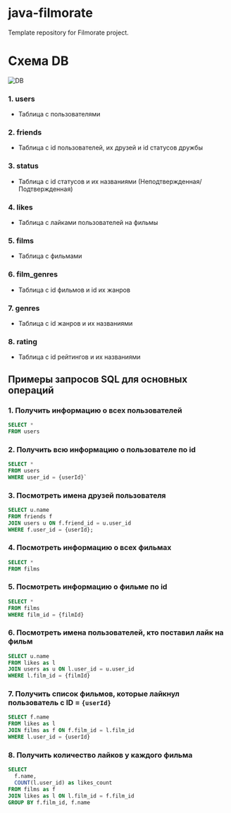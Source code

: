 # java-filmorate
Template repository for Filmorate project.
# Схема DB
![DB](https://github.com/user-attachments/assets/f3be83bf-2ec3-492f-9006-2c331df52a08)

### 1. users
- Таблица с пользователями

### 2. friends
- Таблица с id пользователей, их друзей и id статусов дружбы 

### 3. status
- Таблица с id статусов и их названиями (Неподтвержденная/Подтвержденная)

### 4. likes
- Таблица с лайками пользователей на фильмы

### 5. films
- Таблица с фильмами

### 6. film_genres
- Таблица с id фильмов и id их жанров

### 7. genres
- Таблица с id жанров и их названиями

### 8. rating
- Таблица c id рейтингов и их названиями



## Примеры запросов SQL для основных операций

### 1. Получить информацию о всех пользователей

```sql
SELECT *
FROM users
```

### 2. Получить всю информацию о пользователе по id

```sql
SELECT * 
FROM users
WHERE user_id = {userId}`
```

### 3. Посмотреть имена друзей пользователя

```sql
SELECT u.name
FROM friends f
JOIN users u ON f.friend_id = u.user_id
WHERE f.user_id = {userId};
```

### 4. Посмотреть информацию о всех фильмах

```sql
SELECT *
FROM films
```

### 5. Посмотреть информацию о фильме по id

```sql
SELECT *
FROM films
WHERE film_id = {filmId}
```

### 6. Посмотреть имена пользователей, кто поставил лайк на фильм

```sql
SELECT u.name
FROM likes as l
JOIN users as u ON l.user_id = u.user_id
WHERE l.film_id = {filmId}
```

### 7. Получить список фильмов, которые лайкнул пользователь с ID = `{userId}`

```sql
SELECT f.name
FROM likes as l
JOIN films as f ON f.film_id = l.film_id
WHERE l.user_id = {userId}
```

### 8. Получить количество лайков у каждого фильма

```sql
SELECT
  f.name,
  COUNT(l.user_id) as likes_count
FROM films as f
JOIN likes as l ON l.film_id = f.film_id
GROUP BY f.film_id, f.name
```
